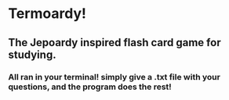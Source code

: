 # Termoardy! 
## The Jepoardy inspired flash card game for studying.
### All ran in your terminal! simply give a .txt file with your questions, and the program does the rest!